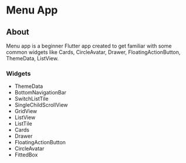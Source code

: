 # Menu App

## About

Menu app is a beginner Flutter app created to get familiar with some common widgets like 
Cards, CircleAvatar, Drawer, FloatingActionButton, ThemeData, ListView.


### Widgets
* ThemeData
* BottomNavigationBar
* SwitchListTile
* SingleChildScrollView
* GridView
* ListView
* ListTile
* Cards
* Drawer
* FloatingActionButton
* CircleAvatar
* FittedBox



